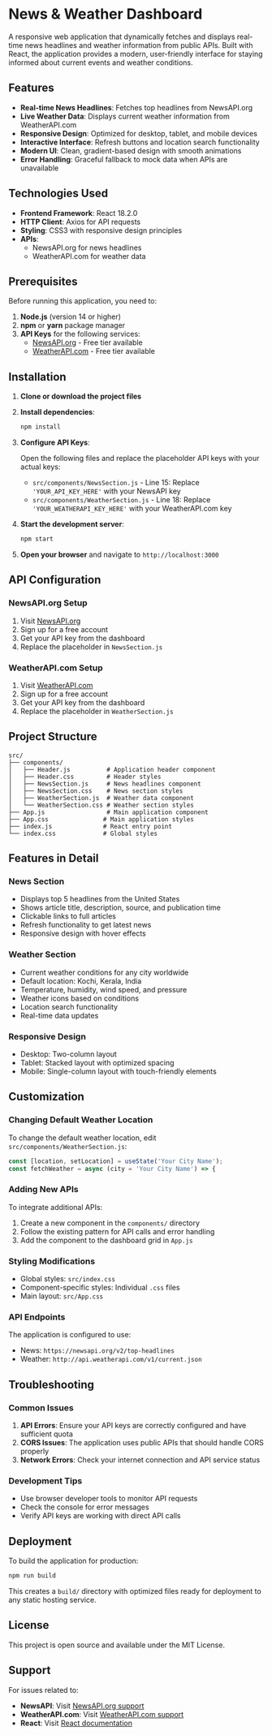 # News & Weather Dashboard

A responsive web application that dynamically fetches and displays real-time news headlines and weather information from public APIs. Built with React, the application provides a modern, user-friendly interface for staying informed about current events and weather conditions.

## Features

- **Real-time News Headlines**: Fetches top headlines from NewsAPI.org
- **Live Weather Data**: Displays current weather information from WeatherAPI.com
- **Responsive Design**: Optimized for desktop, tablet, and mobile devices
- **Interactive Interface**: Refresh buttons and location search functionality
- **Modern UI**: Clean, gradient-based design with smooth animations
- **Error Handling**: Graceful fallback to mock data when APIs are unavailable

## Technologies Used

- **Frontend Framework**: React 18.2.0
- **HTTP Client**: Axios for API requests
- **Styling**: CSS3 with responsive design principles
- **APIs**: 
  - NewsAPI.org for news headlines
  - WeatherAPI.com for weather data

## Prerequisites

Before running this application, you need to:

1. **Node.js** (version 14 or higher)
2. **npm** or **yarn** package manager
3. **API Keys** for the following services:
   - [NewsAPI.org](https://newsapi.org/) - Free tier available
   - [WeatherAPI.com](https://www.weatherapi.com/) - Free tier available

## Installation

1. **Clone or download the project files**

2. **Install dependencies**:
   ```bash
   npm install
   ```

3. **Configure API Keys**:
   
   Open the following files and replace the placeholder API keys with your actual keys:
   
   - `src/components/NewsSection.js` - Line 15: Replace `'YOUR_API_KEY_HERE'` with your NewsAPI key
   - `src/components/WeatherSection.js` - Line 18: Replace `'YOUR_WEATHERAPI_KEY_HERE'` with your WeatherAPI.com key

4. **Start the development server**:
   ```bash
   npm start
   ```

5. **Open your browser** and navigate to `http://localhost:3000`

## API Configuration

### NewsAPI.org Setup

1. Visit [NewsAPI.org](https://newsapi.org/)
2. Sign up for a free account
3. Get your API key from the dashboard
4. Replace the placeholder in `NewsSection.js`

### WeatherAPI.com Setup

1. Visit [WeatherAPI.com](https://www.weatherapi.com/)
2. Sign up for a free account
3. Get your API key from the dashboard
4. Replace the placeholder in `WeatherSection.js`

## Project Structure

```
src/
├── components/
│   ├── Header.js          # Application header component
│   ├── Header.css         # Header styles
│   ├── NewsSection.js     # News headlines component
│   ├── NewsSection.css    # News section styles
│   ├── WeatherSection.js  # Weather data component
│   └── WeatherSection.css # Weather section styles
├── App.js                 # Main application component
├── App.css               # Main application styles
├── index.js              # React entry point
└── index.css             # Global styles
```

## Features in Detail

### News Section
- Displays top 5 headlines from the United States
- Shows article title, description, source, and publication time
- Clickable links to full articles
- Refresh functionality to get latest news
- Responsive design with hover effects

### Weather Section
- Current weather conditions for any city worldwide
- Default location: Kochi, Kerala, India
- Temperature, humidity, wind speed, and pressure
- Weather icons based on conditions
- Location search functionality
- Real-time data updates

### Responsive Design
- Desktop: Two-column layout
- Tablet: Stacked layout with optimized spacing
- Mobile: Single-column layout with touch-friendly elements

## Customization

### Changing Default Weather Location

To change the default weather location, edit `src/components/WeatherSection.js`:

```javascript
const [location, setLocation] = useState('Your City Name');
const fetchWeather = async (city = 'Your City Name') => {
```

### Adding New APIs
To integrate additional APIs:

1. Create a new component in the `components/` directory
2. Follow the existing pattern for API calls and error handling
3. Add the component to the dashboard grid in `App.js`

### Styling Modifications
- Global styles: `src/index.css`
- Component-specific styles: Individual `.css` files
- Main layout: `src/App.css`

### API Endpoints
The application is configured to use:
- News: `https://newsapi.org/v2/top-headlines`
- Weather: `http://api.weatherapi.com/v1/current.json`

## Troubleshooting

### Common Issues

1. **API Errors**: Ensure your API keys are correctly configured and have sufficient quota
2. **CORS Issues**: The application uses public APIs that should handle CORS properly
3. **Network Errors**: Check your internet connection and API service status

### Development Tips

- Use browser developer tools to monitor API requests
- Check the console for error messages
- Verify API keys are working with direct API calls

## Deployment

To build the application for production:

```bash
npm run build
```

This creates a `build/` directory with optimized files ready for deployment to any static hosting service.

## License

This project is open source and available under the MIT License.

## Support

For issues related to:
- **NewsAPI**: Visit [NewsAPI.org support](https://newsapi.org/docs)
- **WeatherAPI.com**: Visit [WeatherAPI.com support](https://www.weatherapi.com/docs/)
- **React**: Visit [React documentation](https://reactjs.org/docs/) 